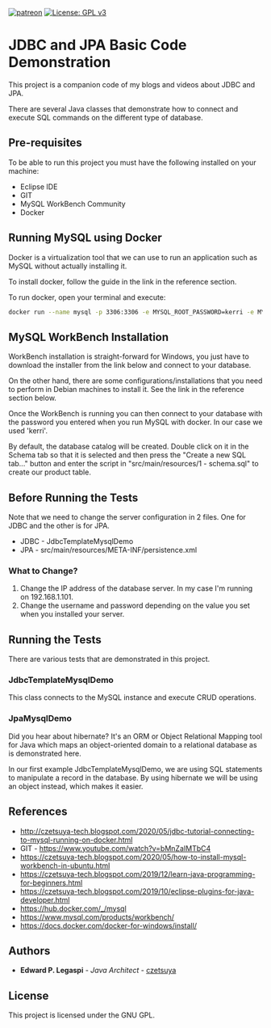 [![patreon](https://c5.patreon.com/external/logo/become_a_patron_button.png)](https://www.patreon.com/bePatron?u=12280211)
[![License: GPL v3](https://img.shields.io/badge/License-GPLv3-blue.svg)](https://www.gnu.org/licenses/gpl-3.0)

# JDBC and JPA Basic Code Demonstration

This project is a companion code of my blogs and videos about JDBC and JPA.

There are several Java classes that demonstrate how to connect and execute SQL commands on the different type of database.

## Pre-requisites

To be able to run this project you must have the following installed on your machine:

 - Eclipse IDE
 - GIT
 - MySQL WorkBench Community
 - Docker

## Running MySQL using Docker

Docker is a virtualization tool that we can use to run an application such as MySQL without actually installing it.

To install docker, follow the guide in the link in the reference section.

To run docker, open your terminal and execute:

```sh
docker run --name mysql -p 3306:3306 -e MYSQL_ROOT_PASSWORD=kerri -e MYSQL_DATABASE=catalog mysql
```

## MySQL WorkBench Installation

WorkBench installation is straight-forward for Windows, you just have to download the installer from the link below and connect to your database.

On the other hand, there are some configurations/installations that you need to perform in Debian machines to install it. See the link in the reference section below.

Once the WorkBench is running you can then connect to your database with the password you entered when you run MySQL with docker. In our case we used 'kerri'.

By default, the database catalog will be created. Double click on it in the Schema tab so that it is selected and then press the "Create a new SQL tab..." button and enter the script in "src/main/resources/1 - schema.sql" to create our product table.

## Before Running the Tests

Note that we need to change the server configuration in 2 files. One for JDBC and the other is for JPA.
 - JDBC - JdbcTemplateMysqlDemo
 - JPA - src/main/resources/META-INF/persistence.xml
 
### What to Change?

1. Change the IP address of the database server. In my case I'm running on 192.168.1.101.
2. Change the username and password depending on the value you set when you installed your server.

## Running the Tests

There are various tests that are demonstrated in this project.

### JdbcTemplateMysqlDemo

This class connects to the MySQL instance and execute CRUD operations.

### JpaMysqlDemo

Did you hear about hibernate? It's an ORM or Object Relational Mapping tool for Java which maps an object-oriented domain to a relational database as is demonstrated here.

In our first example JdbcTemplateMysqlDemo, we are using SQL statements to manipulate a record in the database. By using hibernate we will be using an object instead, which makes it easier.

## References

 - http://czetsuya-tech.blogspot.com/2020/05/jdbc-tutorial-connecting-to-mysql-running-on-docker.html
 - GIT - https://www.youtube.com/watch?v=bMnZaIMTbC4
 - https://czetsuya-tech.blogspot.com/2020/05/how-to-install-mysql-workbench-in-ubuntu.html
 - https://czetsuya-tech.blogspot.com/2019/12/learn-java-programming-for-beginners.html
 - https://czetsuya-tech.blogspot.com/2019/10/eclipse-plugins-for-java-developer.html
 - https://hub.docker.com/_/mysql
 - https://www.mysql.com/products/workbench/
 - https://docs.docker.com/docker-for-windows/install/

## Authors

 * **Edward P. Legaspi** - *Java Architect* - [czetsuya](https://github.com/czetsuya)

 ## License

This project is licensed under the GNU GPL.
 